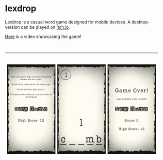 # lexdrop
Lexdrop is a casual word game designed for mobile devices. A desktop-version can be played on [itch.io](https://eelitch.itch.io/lexdrop).

[Here](https://youtu.be/CKmdkjWsD8g) is a video showcasing the game!

<br>

---

<br>

<img src="https://github.com/Eeelis/lexdrop/blob/main/Images/lexdrop.jpg" width="800">

